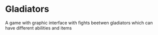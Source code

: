 # Gladiators
A game with graphic interface with fights beetwen gladiators which can have different abilities and items
